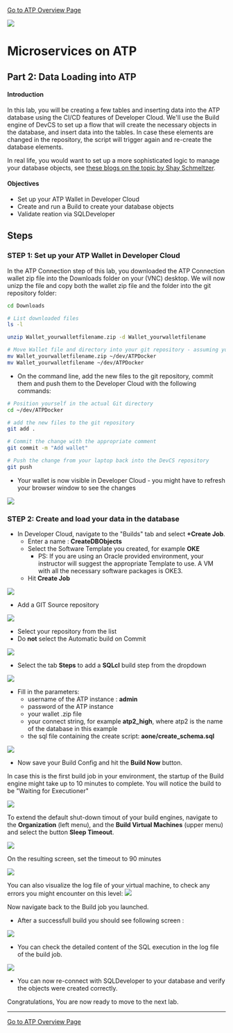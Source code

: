 [Go to ATP Overview Page](../../ATP/readme.md)

![](../../common/images/customer.logo2.png)

# Microservices on ATP


## Part 2: Data Loading into ATP
#### **Introduction**

In this lab, you will be creating a few tables and inserting data into the ATP database using the CI/CD features of Developer Cloud.  We'll use the Build engine of DevCS to set up a flow that will create the necessary objects in the database, and insert data into the tables.  In case these elements are changed in the repository, the script will trigger again and re-create the database elements.

In real life, you would want to set up a more sophisticated logic to manage your database objects, see [these blogs on the topic by Shay Schmeltzer](https://blogs.oracle.com/shay/devcs).



#### **Objectives**

- Set up your ATP Wallet in Developer Cloud
- Create and run a Build to create your database objects
- Validate reation via SQLDeveloper



## Steps

### STEP 1: Set up your ATP Wallet in Developer Cloud

In the ATP Connection step of this lab, you downloaded the ATP Connection wallet zip file into the Downloads folder on your (VNC) desktop.  We will now unizp the file and copy both the wallet zip file and the folder into the git repository folder:

```bash
cd Downloads

# List downloaded files
ls -l

unzip Wallet_yourwalletfilename.zip -d Wallet_yourwalletfilename

# Move Wallet file and directory into your git repository - assuming you placed it in "dev"
mv Wallet_yourwalletfilename.zip ~/dev/ATPDocker
mv Wallet_yourwalletfilename ~/dev/ATPDocker
```



- On the command line, add the new files to the git repository, commit them and push them to the Developer Cloud with the following commands:

```bash
# Position yourself in the actual Git directory
cd ~/dev/ATPDocker

# add the new files to the git repository
git add .

# Commit the change with the appropriate comment
git commit -m "Add wallet"

# Push the change from your laptop back into the DevCS repository
git push
```



- Your wallet is now visible in Developer Cloud - you might have to refresh your browser window to see the changes

![](./images/400/wallet_added.png)



### **STEP 2: Create and load your data in the database**

- In Developer Cloud, navigate to the "Builds" tab and select **+Create Job**.
  - Enter a name : **CreateDBObjects**
  - Select the Software Template you created, for example **OKE**
    - PS: If you are using an Oracle provided environment, your instructor will suggest the appropriate Template to use.  A VM with all the necessary software packages is OKE3.
  - Hit **Create Job**

![](./images/400/new_job.png)



- Add a  GIT Source repository

![](./images/400/add_src.png)

- Select your repository from the list
- Do **not** select the Automatic build on Commit



![](./images/400/config_source.png)



- Select the tab **Steps** to add a **SQLcl** build step from the dropdown

 ![](./images/400/add_step.png)



- Fill in the parameters:
  - username of the ATP instance : **admin**
  - password of the ATP instance
  - your wallet .zip file
  - your connect string, for example **atp2_high**, where atp2 is the name of the database in this example
  - the sql file containing the create script: **aone/create_schema.sql**



![](./images/400/step_details.png)

 -   Now save your Build Config and hit the **Build Now** button.  

In case this is the first build job in your environment, the startup of the Build engine might take up to 10 minutes to complete.  You will notice the build to be "Waiting for Executioner"

![](./images/400/waiting.png)

To extend the default shut-down timout of your build engines, navigate to the **Organization** (left menu), and the **Build Virtual Machines** (upper menu) and select the button **Sleep Timeout**.

![](./images/400/timeout.png)

On the resulting screen, set the timeout to 90 minutes

![](./images/400/timeout3.png)

You can also visualize the log file of your virtual machine, to check any errors you might encounter on this level: ![](./images/400/logs.png)



Now navigate back to the Build job you launched.

 -   After a successfull build you should see following screen :

![](./images/400/build_result.png)

- You can check the detailed content of the SQL execution in the log file of the build job.

![](./images/400/log_file.png)

- You can now re-connect with SQLDeveloper to your database and verify the objects were created correctly.



Congratulations, You are now ready to move to the next lab.





------

[Go to ATP Overview Page](../../ATP/readme.md)

